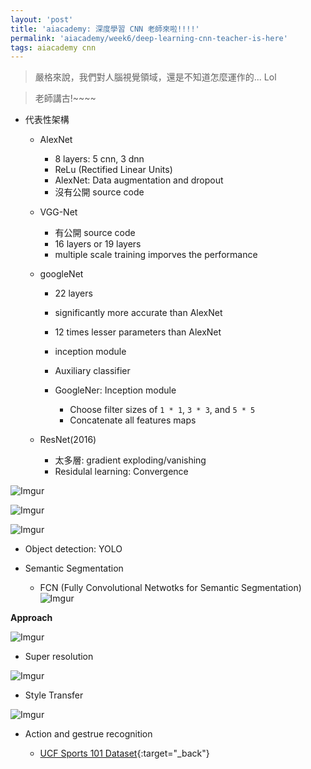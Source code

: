 ```yaml
---
layout: 'post'
title: 'aiacademy: 深度學習 CNN 老師來啦!!!!'
permalink: 'aiacademy/week6/deep-learning-cnn-teacher-is-here'
tags: aiacademy cnn
---
```


> 嚴格來說，我們對人腦視覺領域，還是不知道怎麼運作的... Lol

> 老師講古!~~~~

- 代表性架構
   - AlexNet
      - 8 layers: 5 cnn, 3 dnn
      - ReLu (Rectified Linear Units)
      - AlexNet: Data augmentation and dropout
      - 沒有公開 source code 
   - VGG-Net
      - 有公開 source code
      - 16 layers or 19 layers
      - multiple scale training imporves the performance
   - googleNet
      - 22 layers
      - significantly more accurate than AlexNet
      - 12 times lesser parameters than AlexNet
      - inception module
      - Auxiliary classifier

      - GoogleNer: Inception module

         - Choose filter sizes of `1 * 1`, `3 * 3`, and `5 * 5`
         - Concatenate all features maps

   - ResNet(2016)
      - 太多層: gradient exploding/vanishing
      - Residulal learning: Convergence

![Imgur](https://i.imgur.com/2eGwG5t.jpg)

![Imgur](https://i.imgur.com/55rReQP.jpg)

![Imgur](https://i.imgur.com/7tuq1JQ.jpg)

- Object detection: YOLO

- Semantic Segmentation
   - FCN (Fully Convolutional Netwotks for Semantic Segmentation)
![Imgur](https://i.imgur.com/sUEVFtz.jpg)

__Approach__

![Imgur](https://i.imgur.com/xl2SnG6.jpg)


- Super resolution

![Imgur](https://i.imgur.com/q0vismC.jpg)


- Style Transfer 

![Imgur](https://i.imgur.com/edkgPT6.jpg)

- Action and gestrue recognition

   - [UCF Sports 101 Dataset](https://www.crcv.ucf.edu/data/UCF101.php){:target="_back"}
